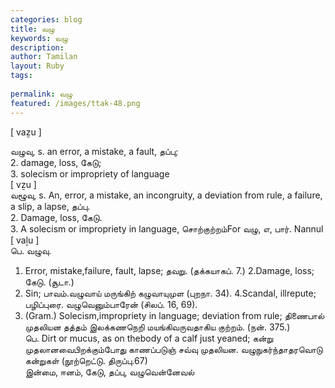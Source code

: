 ```yaml
---
categories: blog
title: வழு
keywords: வழு
description: 
author: Tamilan
layout: Ruby
tags: 
 
permalink: வழு
featured: /images/ttak-48.png
---
```

  
[ vaẕu ]  
  
வழுவு, s. an error, a mistake, a fault, தப்பு;   
2. damage, loss, கேடு;   
3. solecism or impropriety of language  
[ vẕu ]  
வழூவு, s. An, error, a mistake, an incongruity, a deviation from rule, a failure, a slip, a lapse, தப்பு.   
2. Damage, loss, கேடு.   
3. A solecism or impropriety in language, சொற்குற்றம்For வழு, எ, பார். Nannul  
[ vaḻu ]  
பெ. வழுவு.   
1. Error, mistake,failure, fault, lapse; தவறு. (தக்கயாகப். 7.) 2.Damage, loss; கேடு. (சூடா.)   
3. Sin; பாவம்.வழுவாய் மருங்கிற் கழுவாயுமுள (புறநா. 34). 4.Scandal, illrepute; பழிப்புரை. வழுவெனும்பாரேன் (சிலப். 16, 69).   
5. (Gram.) Solecism,impropriety in language; deviation from rule; திணைபால் முதலியன தத்தம் இலக்கணநெறி மயங்கிவருவதாகிய குற்றம். (நன். 375.)  
பெ. Dirt or mucus, as on thebody of a calf just yeaned; கன்று முதலானவைபிறக்கும்போது காணப்படுஞ் சவ்வு முதலியன. வழுநுகர்ந்தாதரவொடு கன்றுகள் (நூற்றெட்டு. திருப்பு.67)  
இன்மை, ஈனம், கேடு, தப்பு, வழுவென்னேவல்